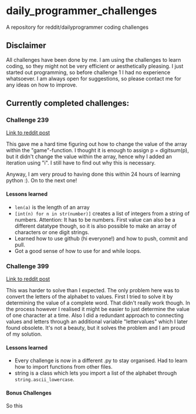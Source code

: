 # daily_programmer_challenges
A repository for reddit/dailyprogrammer coding challenges 

## Disclaimer

All challenges have been done by me. I am using the challenges to learn coding, so they might not be very efficient or aesthetically pleasing. I just started out programming, so before challenge 1 I had no experience whatsoever. 
I am always open for suggestions, so please contact me for any ideas on how to improve.

## Currently completed challenges:

### Challenge 239
[Link to reddit post](https://www.reddit.com/r/dailyprogrammer/comments/3r7wxz/20151102_challenge_239_easy_a_game_of_threes/)

This gave me a hard time figuring out how to change the value of the array within the "game"-function. I thought it is enough to assign p = digitsum(p), but it didn't change the value within the array, hence why I added an iteration using "i". I still have to find out why this is necessary.

Anyway, I am very proud to having done this within 24 hours of learning python :). On to the next one!

#### Lessons learned
* `len(a)` is the length of an array
* `[int(n) for n in str(number)]` creates a list of integers from a string of numbers. Attention: It has to be numbers. First value can also be a different datatype though, so it is also possible to make an array of characters or one digit strings.
* Learned how to use github (hi everyone!) and how to push, commit and pull.
* Got a good sense of how to use for and while loops.

### Challenge 399
[Link to reddit post](https://www.reddit.com/r/dailyprogrammer/comments/onfehl/20210719_challenge_399_easy_letter_value_sum/)

This was harder to solve than I expected. The only problem here was to convert the letters of the alphabet to values. First I tried to solve it by determining the value of a complete word. That didn't really work though. In the process however I realised it might be easier to just determine the value of one character at a time. Also I did a redundant approach to connecting values and letters through an additional variable "lettervalues" which I later found obsolete.
It's not a beauty, but it solves the problem and I am proud of my solution.

#### Lessons learned
* Every challenge is now in a different .py to stay organised. Had to learn how to import functions from other files.
* string is a class which lets you import a list of the alphabet through `string.ascii_lowercase`.

#### Bonus Challenges

So this